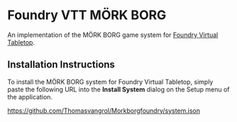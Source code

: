# Foundry VTT MÖRK BORG

An implementation of the MÖRK BORG game system for [Foundry Virtual Tabletop](http://foundryvtt.com).

## Installation Instructions

To install the MÖRK BORG system for Foundry Virtual Tabletop, simply paste the following URL into the **Install System** dialog on the Setup menu of the application.

https://github.com/Thomasvangrol/Morkborgfoundry/system.json
